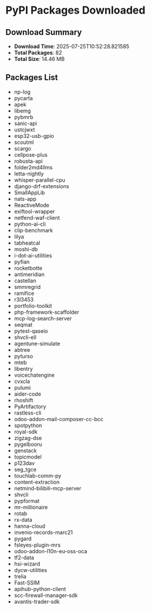 # PyPI Packages Downloaded

## Download Summary
- **Download Time**: 2025-07-25T10:52:28.821585
- **Total Packages**: 82
- **Total Size**: 14.46 MB

## Packages List
- np-log
- pycarta
- apek
- libemg
- pybmrb
- sanic-api
- ustcjwxt
- esp32-usb-gpio
- scoutml
- scargo
- cellpose-plus
- robusta-api
- folder2md4llms
- letta-nightly
- whisper-parallel-cpu
- django-drf-extensions
- SmallAppLib
- nats-app
- ReactiveMode
- exiftool-wrapper
- netfend-waf-client
- python-ai-cli
- clip-benchmark
- lilya
- tabheatcal
- moshi-db
- i-dot-ai-utilities
- pyfian
- rocketbotte
- antimeridian
- castellan
- smmregrid
- ramifice
- r3l3453
- portfolio-toolkit
- php-framework-scaffolder
- mcp-log-search-server
- seqmat
- pytest-qaseio
- shvcli-ell
- agentune-simulate
- abtree
- pyturso
- mteb
- libentry
- voicechatengine
- cvxcla
- pulumi
- aider-code
- rhoshift
- PyArtifactory
- rastless-cli
- odoo-addon-mail-composer-cc-bcc
- spotpython
- royal-sdk
- zigzag-dse
- pygelbooru
- genstack
- topicmodel
- p123dav
- seg_tgce
- touchlab-comm-py
- content-extraction
- netmind-bilibili-mcp-server
- shvcli
- pypformat
- mr-millionaire
- rotab
- rx-data
- hanna-cloud
- invenio-records-marc21
- pygard
- fsleyes-plugin-mrs
- odoo-addon-l10n-eu-oss-oca
- tf2-data
- hsi-wizard
- dycw-utilities
- trelia
- Fast-SSIM
- apihub-python-client
- scc-firewall-manager-sdk
- avantis-trader-sdk
